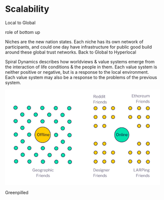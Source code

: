 # Scalability

Local to Global&#x20;

role of bottom up

Niches are the new nation states.  Each niche has its own network of participants, and could one day have infrastructure for public good build around these global trust networks. Back to Global to Hyperlocal

Spiral Dynamics describes how worldviews & value systems emerge from the interaction of life conditions & the people in them.  Each value system is neither positive or negative, but is a response to the local environment.  Each value system may also be a response to the problems of the previous system.

![](<../../.gitbook/assets/image (8).png>)

Greenpilled
